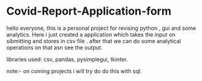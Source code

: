 # Covid-Report-Application-form
hello everyone, 
this is a personal project for revising python , gui and some analytics.
Here i just created a application which takes the input on sibmitting and stores in csv file .
after that we can do some analytical operations on that asn see the output.

libraries used:
csv,
pandas,
pysimplegui,
tkinter.

note:-
on coming projects i will try do do this with sql.

